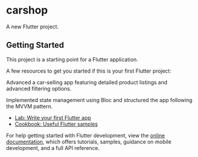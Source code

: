 # carshop

A new Flutter project.

## Getting Started

This project is a starting point for a Flutter application.

A few resources to get you started if this is your first Flutter project:

Advanced a car-selling app featuring detailed product listings and advanced filtering options.

Implemented state management using Bloc and structured the app following the MVVM pattern.


- [Lab: Write your first Flutter app](https://docs.flutter.dev/get-started/codelab)
- [Cookbook: Useful Flutter samples](https://docs.flutter.dev/cookbook)

For help getting started with Flutter development, view the
[online documentation](https://docs.flutter.dev/), which offers tutorials,
samples, guidance on mobile development, and a full API reference.
